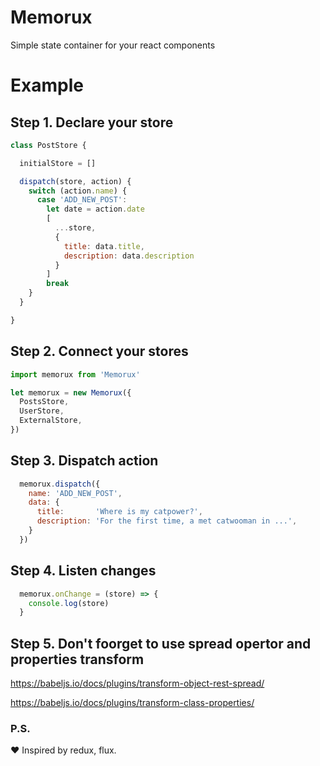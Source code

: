 # Memorux
Simple state container for your react components

# Example

## Step 1. Declare your store

```javascript
class PostStore {

  initialStore = []

  dispatch(store, action) {
    switch (action.name) {
      case 'ADD_NEW_POST':
        let date = action.date
        [
          ...store,
          {
            title: data.title,
            description: data.description
          }
        ]
        break
    }
  }

}
````

## Step 2. Connect your stores

```javascript
import memorux from 'Memorux'

let memorux = new Memorux({
  PostsStore,
  UserStore,
  ExternalStore,
})
```

## Step 3. Dispatch action

```javascript
  memorux.dispatch({
    name: 'ADD_NEW_POST',
    data: {
      title:       'Where is my catpower?',
      description: 'For the first time, a met catwooman in ...',
    }
  })
```

## Step 4. Listen changes

```javascript
  memorux.onChange = (store) => {
    console.log(store)
  }
```

## Step 5. Don't foorget to use spread opertor and properties transform
https://babeljs.io/docs/plugins/transform-object-rest-spread/

https://babeljs.io/docs/plugins/transform-class-properties/

### P.S.
:heart: Inspired by redux, flux.
